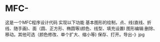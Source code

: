 # MFC-
这是一个MFC程序设计代码
实现以下功能
基本图形的绘制，点、线(直线、折线、随手画)、面（圆、正方形、椭圆等)颜色、线型、填充设置I
图形编辑:删除、移动。其他可选（颜色修改、单个扩大、缩小等)
保存、打开。导出-》jpg
